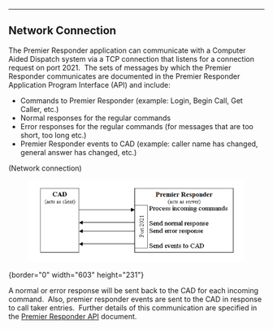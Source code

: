   ------------------------
  **Network Connection**
  ------------------------

The Premier Responder application can communicate with a Computer Aided
Dispatch system via a TCP connection that listens for a connection
request on port 2021.  The sets of messages by which the Premier
Responder communicates are documented in the Premier Responder
Application Program Interface (API) and include:

-   Commands to Premier Responder (example: Login, Begin Call, Get
    Caller, etc.)
-   Normal responses for the regular commands
-   Error responses for the regular commands (for messages that are too
    short, too long etc.)
-   Premier Responder events to CAD (example: caller name has changed,
    general answer has changed, etc.)

(Network connection)

<figure><img src=".gitbook/assets/Network connection_files/image001.png" alt=""><figcaption></figcaption></figure>{border="0" width="603"
height="231"}

A normal or error response will be sent back to the CAD for each
incoming command.  Also, premier responder events are sent to the CAD in
response to call taker entries.  Further details of this communication
are specified in the [Premier Responder
API](APCO%20911Adviser%20API.htm) document.
